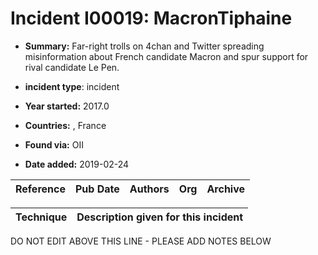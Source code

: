 # Incident I00019: MacronTiphaine

* **Summary:** Far-right trolls on 4chan and Twitter spreading misinformation about French candidate Macron and spur support for rival candidate Le Pen.

* **incident type**: incident

* **Year started:** 2017.0

* **Countries:**  , France

* **Found via:** OII

* **Date added:** 2019-02-24


| Reference | Pub Date | Authors | Org | Archive |
| --------- | -------- | ------- | --- | ------- |

 

| Technique | Description given for this incident |
| --------- | ------------------------- |


DO NOT EDIT ABOVE THIS LINE - PLEASE ADD NOTES BELOW